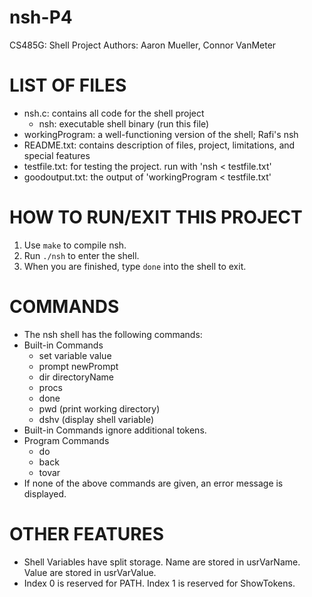 # nsh-P4
CS485G: Shell Project
Authors: Aaron Mueller, Connor VanMeter

# LIST OF FILES
* nsh.c: contains all code for the shell project
	- nsh: executable shell binary (run this file)
* workingProgram: a well-functioning version of the shell; Rafi's nsh
* README.txt: contains description of files, project, limitations, and special features
* testfile.txt: for testing the project. run with 'nsh < testfile.txt'
* goodoutput.txt: the output of 'workingProgram < testfile.txt'

# HOW TO RUN/EXIT THIS PROJECT
1. Use `make` to compile nsh.
2. Run `./nsh` to enter the shell.
3. When you are finished, type `done` into the shell to exit.

# COMMANDS
* The nsh shell has the following commands:
* Built-in Commands
	- set variable value
	- prompt newPrompt
	- dir directoryName
	- procs
	- done
	- pwd (print working directory)
	- dshv (display shell variable)
* Built-in Commands ignore additional tokens.
* Program Commands
	- do
	- back
	- tovar
* If none of the above commands are given, an error message is displayed.

# OTHER FEATURES
* Shell Variables have split storage. Name are stored in usrVarName. Value are stored in usrVarValue.
* Index 0 is reserved for PATH. Index 1 is reserved for ShowTokens.
